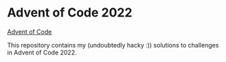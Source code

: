 # Advent of Code 2022

[Advent of Code](https://adventofcode.com/2022/about)

This repository contains my (undoubtedly hacky :)) solutions to challenges in Advent of Code 2022.
